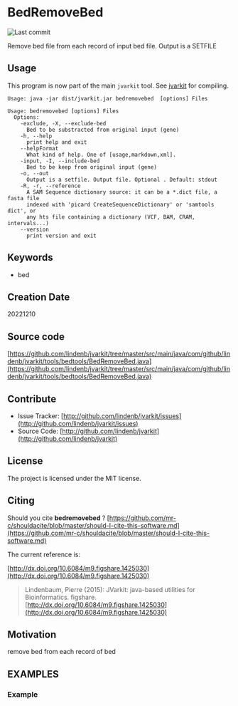 # BedRemoveBed

![Last commit](https://img.shields.io/github/last-commit/lindenb/jvarkit.png)

Remove bed file from each record of input bed file. Output is a SETFILE


## Usage


This program is now part of the main `jvarkit` tool. See [jvarkit](JvarkitCentral.md) for compiling.


```
Usage: java -jar dist/jvarkit.jar bedremovebed  [options] Files

Usage: bedremovebed [options] Files
  Options:
    -exclude, -X, --exclude-bed
      Bed to be substracted from original input (gene)
    -h, --help
      print help and exit
    --helpFormat
      What kind of help. One of [usage,markdown,xml].
    -input, -I, --include-bed
      Bed to be keep from original input (gene)
    -o, --out
      Output is a setfile. Output file. Optional . Default: stdout
    -R, -r, --reference
      A SAM Sequence dictionary source: it can be a *.dict file, a fasta file 
      indexed with 'picard CreateSequenceDictionary' or 'samtools dict', or 
      any hts file containing a dictionary (VCF, BAM, CRAM, intervals...)
    --version
      print version and exit

```


## Keywords

 * bed



## Creation Date

20221210

## Source code 

[https://github.com/lindenb/jvarkit/tree/master/src/main/java/com/github/lindenb/jvarkit/tools/bedtools/BedRemoveBed.java](https://github.com/lindenb/jvarkit/tree/master/src/main/java/com/github/lindenb/jvarkit/tools/bedtools/BedRemoveBed.java)


## Contribute

- Issue Tracker: [http://github.com/lindenb/jvarkit/issues](http://github.com/lindenb/jvarkit/issues)
- Source Code: [http://github.com/lindenb/jvarkit](http://github.com/lindenb/jvarkit)

## License

The project is licensed under the MIT license.

## Citing

Should you cite **bedremovebed** ? [https://github.com/mr-c/shouldacite/blob/master/should-I-cite-this-software.md](https://github.com/mr-c/shouldacite/blob/master/should-I-cite-this-software.md)

The current reference is:

[http://dx.doi.org/10.6084/m9.figshare.1425030](http://dx.doi.org/10.6084/m9.figshare.1425030)

> Lindenbaum, Pierre (2015): JVarkit: java-based utilities for Bioinformatics. figshare.
> [http://dx.doi.org/10.6084/m9.figshare.1425030](http://dx.doi.org/10.6084/m9.figshare.1425030)


## Motivation

remove bed from each record of bed

## EXAMPLES

### Example



